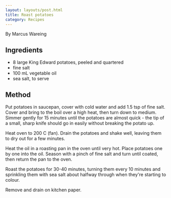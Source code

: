 ```yaml
---
layout: layouts/post.html
title: Roast potatoes
category: Recipes
---
```

By Marcus Wareing

## Ingredients
- 8 large King Edward potatoes, peeled and quartered
- fine salt
- 100 mL vegetable oil
- sea salt, to serve

## Method
Put potatoes in saucepan, cover with cold water and add 1.5 tsp of fine salt. Cover and bring to the boil over a high heat, then turn down to medium. Simmer gently for 15 minutes until the potatoes are almost quick - the tip of a small, sharp knife should go in easily without breaking the potato up.

Heat oven to 200 C (fan). Drain the potatoes and shake well, leaving them to dry out for a few minutes.

Heat the oil in a roasting pan in the oven until very hot. Place potatoes one by one into the oil. Season with a pinch of fine salt and turn until coated, then return the pan to the oven.

Roast the potatoes for 30-40 minutes, turning them every 10 minutes and sprinkling them with sea salt about halfway through when they're starting to colour.

Remove and drain on kitchen paper.